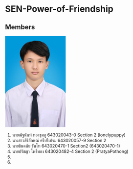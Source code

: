 # SEN-Power-of-Friendship
## Members
![643020043-0](/media/643020043-0.jpg)
1. นายณัฐนันท์ ทองชุมภู 643020043-0 Section 2 (lonelypuppy)
2. นางสาวสิริลักษณ์ ศรีปรีเปรม 643020057-9 Section 2
3. นายชินดนัย ขันโท 643020470-1 Section2 (643020470-1)
4. นายปรัชญา โพธิ์ทอง 643020482-4 Section 2 (PratyaPothong)
5. 
6. 
